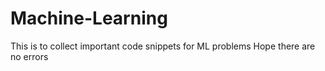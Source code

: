 # Machine-Learning
This is to collect important code snippets for ML problems
Hope there are no errors
